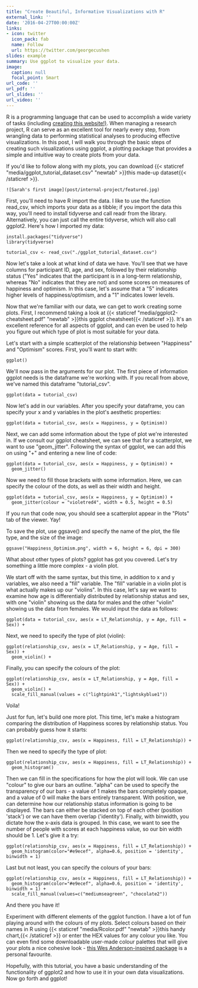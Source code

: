 ```yaml
---
title: "Create Beautiful, Informative Visualizations with R"
external_link: ''
date: '2016-04-27T00:00:00Z'
links:
- icon: twitter
  icon_pack: fab
  name: Follow
  url: https://twitter.com/georgecushen
slides: example
summary: Use ggplot to visualize your data.
image:
  caption: null
  focal_point: Smart
url_code: ''
url_pdf: ''
url_slides: ''
url_video: ''
---
```


R is a programming language that can be used to accomplish a wide variety of tasks (including [creating this website!)](https://wowchemy.com/docs/). When managing a research project, R can serve as an excellent tool for nearly every step, from wrangling data to performing statistical analyses to producing effective visualizations. In this post, I will walk you through the basic steps of creating such visualizations using ggplot, a plotting package that provides a simple and intuitive way to create plots from your data.

If you'd like to follow along with my plots, you can download {{< staticref "media/ggplot_tutorial_dataset.csv" "newtab" >}}this made-up dataset{{< /staticref >}}.
```{r}
![Sarah's first image](post/internal-project/featured.jpg)
```
First, you'll need to have R import the data. I like to use the function read_csv, which imports your data as a tibble; if you import the data this way, you'll need to install tidyverse and call readr from the library. Alternatively, you can just call the entire tidyverse, which will also call ggplot2. Here's how I imported my data: 

```{r}
install.packages("tidyverse")
library(tidyverse)

tutorial_csv <- read_csv("./ggplot_tutorial_dataset.csv")
```

Now let's take a look at what kind of data we have. You'll see that we have columns for participant ID, age, and sex, followed by their relationship status ("Yes" indicates that the participant is in a long-term relationship, whereas "No" indicates that they are not) and some scores on measures of happiness and optimism. In this case, let's assume that a "5" indicates higher levels of happiness/optimism, and a "1" indicates lower levels. 

Now that we're familiar with our data, we can get to work creating some plots. First, I recommend taking a look at {{< staticref "media/ggplot2-cheatsheet.pdf" "newtab" >}}this ggplot cheatsheet{{< /staticref >}}. It's an excellent reference for all aspects of ggplot, and can even be used to help you figure out which type of plot is most suitable for your data.


Let's start with a simple scatterplot of the relationship between "Happiness" and "Optimism" scores. First, you'll want to start with:

```{r}
ggplot()
```

We'll now pass in the arguments for our plot. The first piece of information ggplot needs is the dataframe we're working with. If you recall from above, we've named this dataframe "tutorial_csv". 

```{r}
ggplot(data = tutorial_csv)
```

Now let's add in our variables. After you specify your dataframe, you can specify your x and y variables in the plot's aesthetic properties:

```{r}
ggplot(data = tutorial_csv, aes(x = Happiness, y = Optimism)) 
```

Next, we can add some information about the type of plot we're interested in. If we consult our ggplot cheatsheet, we can see that for a scatterplot, we want to use "geom_jitter". Following the syntax of ggplot, we can add this on using "+" and entering a new line of code: 

```{r}
ggplot(data = tutorial_csv, aes(x = Happiness, y = Optimism)) +
  geom_jitter()
```

Now we need to fill those brackets with some information. Here, we can specify the colour of the dots, as well as their width and height.

```{r}
ggplot(data = tutorial_csv, aes(x = Happiness, y = Optimism)) +
  geom_jitter(colour = "violetred4", width = 0.5, height = 0.5)
```

If you run that code now, you should see a scatterplot appear in the "Plots" tab of the viewer. Yay! 

To save the plot, use ggsave() and specify the name of the plot, the file type, and the size of the image: 

```{r}
ggsave("Happiness_Optimism.png", width = 6, height = 6, dpi = 300)
```

What about other types of plots? ggplot has got you covered. Let's try something a little more complex - a violin plot. 

We start off with the same syntax, but this time, in addition to x and y variables, we also need a "fill" variable. The "fill" variable in a violin plot is what actually makes up our "violins". In this case, let's say we want to examine how age is differentially distributed by relationship status and sex, with one "violin" showing us the data for males and the other "violin" showing us the data from females. We would input the data as follows:


```{r}
ggplot(data = tutorial_csv, aes(x = LT_Relationship, y = Age, fill = Sex)) +
```
Next, we need to specify the type of plot (violin):

```{r}
ggplot(relationship_csv, aes(x = LT_Relationship, y = Age, fill = Sex)) +
  geom_violin() +
```

Finally, you can specify the colours of the plot:

```{r}
ggplot(relationship_csv, aes(x = LT_Relationship, y = Age, fill = Sex)) +
  geom_violin() +
  scale_fill_manual(values = c("lightpink1","lightskyblue1")) 
```

Voila! 

Just for fun, let's build one more plot. This time, let's make a histogram comparing the distribution of Happiness scores by relationship status. You can probably guess how it starts:

```{r}
ggplot(relationship_csv, aes(x = Happiness, fill = LT_Relationship)) +
```
Then we need to specify the type of plot:

```{r}
ggplot(relationship_csv, aes(x = Happiness, fill = LT_Relationship)) +
  geom_histogram()
```

Then we can fill in the specifications for how the plot will look. We can use "colour" to give our bars an outline. "alpha" can be used to specify the transparency of our bars - a value of 1 makes the bars completely opaque, and a value of 0 will make the bars entirely transparent. With position, we can determine how our relationship status information is going to be displayed. The bars can either be stacked on top of each other (position 'stack') or we can have them overlap ('identity'). Finally, with binwidth, you dictate how the x-axis data is grouped. In this case, we want to see the number of people with scores at each happiness value, so our bin width should be 1. Let's give it a try:

```{r}
ggplot(relationship_csv, aes(x = Happiness, fill = LT_Relationship)) +
  geom_histogram(color="#e9ecef", alpha=0.6, position = 'identity', binwidth = 1) 
```

Last but not least, you can specify the colours of your bars:

```{r}
ggplot(relationship_csv, aes(x = Happiness, fill = LT_Relationship)) +
  geom_histogram(color="#e9ecef", alpha=0.6, position = 'identity', binwidth = 1) +
  scale_fill_manual(values=c("mediumseagreen", "chocolate2"))
```

And there you have it! 

Experiment with different elements of the ggplot function. I have a lot of fun playing around with the colours of my plots. Select colours based on their names in R using {{< staticref "media/Rcolor.pdf" "newtab" >}}this handy chart,{{< /staticref >}} or enter the HEX values for any colour you like. You can even find some downloadable user-made colour palettes that will give your plots a nice cohesive look - [this Wes Anderson-inspired package](https://github.com/karthik/wesanderson) is a personal favourite. 

Hopefully, with this tutorial, you have a basic understanding of the functionality of ggplot2 and how to use it in your own data visualizations. Now go forth and ggplot!
